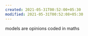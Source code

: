 ```yaml
---
created: 2021-05-31T00:52:00+05:30
modified: 2021-05-31T00:52:08+05:30
---
```


models are opinions coded in maths
